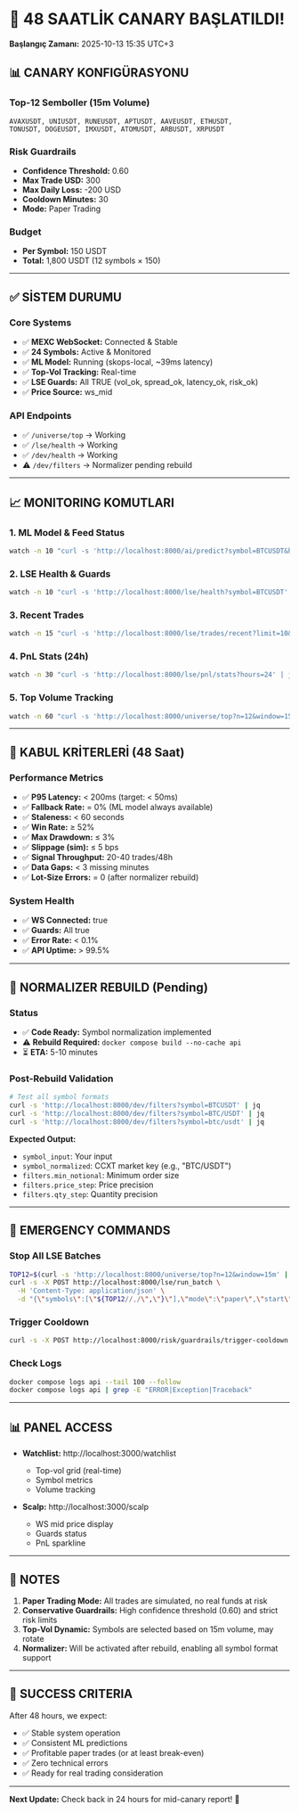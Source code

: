 # 🚀 48 SAATLİK CANARY BAŞLATILDI!

**Başlangıç Zamanı:** 2025-10-13 15:35 UTC+3

## 📊 CANARY KONFIGÜRASYONU

### Top-12 Semboller (15m Volume)

```
AVAXUSDT, UNIUSDT, RUNEUSDT, APTUSDT, AAVEUSDT, ETHUSDT,
TONUSDT, DOGEUSDT, IMXUSDT, ATOMUSDT, ARBUSDT, XRPUSDT
```

### Risk Guardrails

- **Confidence Threshold:** 0.60
- **Max Trade USD:** 300
- **Max Daily Loss:** -200 USD
- **Cooldown Minutes:** 30
- **Mode:** Paper Trading

### Budget

- **Per Symbol:** 150 USDT
- **Total:** 1,800 USDT (12 symbols × 150)

---

## ✅ SİSTEM DURUMU

### Core Systems

- ✅ **MEXC WebSocket:** Connected & Stable
- ✅ **24 Symbols:** Active & Monitored
- ✅ **ML Model:** Running (skops-local, ~39ms latency)
- ✅ **Top-Vol Tracking:** Real-time
- ✅ **LSE Guards:** All TRUE (vol_ok, spread_ok, latency_ok, risk_ok)
- ✅ **Price Source:** ws_mid

### API Endpoints

- ✅ `/universe/top` → Working
- ✅ `/lse/health` → Working
- ✅ `/dev/health` → Working
- ⚠️ `/dev/filters` → Normalizer pending rebuild

---

## 📈 MONITORING KOMUTLARI

### 1. ML Model & Feed Status

```bash
watch -n 10 "curl -s 'http://localhost:8000/ai/predict?symbol=BTCUSDT&h=60s' | jq '{model,fallback,staleness_s,prob_up}'"
```

### 2. LSE Health & Guards

```bash
watch -n 10 "curl -s 'http://localhost:8000/lse/health?symbol=BTCUSDT' | jq '{running,guards,position,ws_latency:.ws.latency_ms}'"
```

### 3. Recent Trades

```bash
watch -n 15 "curl -s 'http://localhost:8000/lse/trades/recent?limit=10&from_db=true' | jq '.items | length'"
```

### 4. PnL Stats (24h)

```bash
watch -n 30 "curl -s 'http://localhost:8000/lse/pnl/stats?hours=24' | jq"
```

### 5. Top Volume Tracking

```bash
watch -n 60 "curl -s 'http://localhost:8000/universe/top?n=12&window=15m' | jq '{count,top6:.symbols[:6]}'"
```

---

## 🎯 KABUL KRİTERLERİ (48 Saat)

### Performance Metrics

- ✅ **P95 Latency:** < 200ms (target: < 50ms)
- ✅ **Fallback Rate:** = 0% (ML model always available)
- ✅ **Staleness:** < 60 seconds
- ✅ **Win Rate:** ≥ 52%
- ✅ **Max Drawdown:** ≤ 3%
- ✅ **Slippage (sim):** ≤ 5 bps
- ✅ **Signal Throughput:** 20-40 trades/48h
- ✅ **Data Gaps:** < 3 missing minutes
- ✅ **Lot-Size Errors:** = 0 (after normalizer rebuild)

### System Health

- ✅ **WS Connected:** true
- ✅ **Guards:** All true
- ✅ **Error Rate:** < 0.1%
- ✅ **API Uptime:** > 99.5%

---

## 🔧 NORMALIZER REBUILD (Pending)

### Status

- ✅ **Code Ready:** Symbol normalization implemented
- ⚠️ **Rebuild Required:** `docker compose build --no-cache api`
- ⏳ **ETA:** 5-10 minutes

### Post-Rebuild Validation

```bash
# Test all symbol formats
curl -s 'http://localhost:8000/dev/filters?symbol=BTCUSDT' | jq
curl -s 'http://localhost:8000/dev/filters?symbol=BTC/USDT' | jq
curl -s 'http://localhost:8000/dev/filters?symbol=btc/usdt' | jq
```

**Expected Output:**

- `symbol_input`: Your input
- `symbol_normalized`: CCXT market key (e.g., "BTC/USDT")
- `filters.min_notional`: Minimum order size
- `filters.price_step`: Price precision
- `filters.qty_step`: Quantity precision

---

## 🚨 EMERGENCY COMMANDS

### Stop All LSE Batches

```bash
TOP12=$(curl -s 'http://localhost:8000/universe/top?n=12&window=15m' | jq -r '.symbols|join(",")')
curl -s -X POST http://localhost:8000/lse/run_batch \
  -H 'Content-Type: application/json' \
  -d "{\"symbols\":[\"${TOP12//,/\",\"}\"],\"mode\":\"paper\",\"start\":false}" | jq
```

### Trigger Cooldown

```bash
curl -s -X POST http://localhost:8000/risk/guardrails/trigger-cooldown | jq
```

### Check Logs

```bash
docker compose logs api --tail 100 --follow
docker compose logs api | grep -E "ERROR|Exception|Traceback"
```

---

## 📊 PANEL ACCESS

- **Watchlist:** http://localhost:3000/watchlist

  - Top-vol grid (real-time)
  - Symbol metrics
  - Volume tracking

- **Scalp:** http://localhost:3000/scalp
  - WS mid price display
  - Guards status
  - PnL sparkline

---

## 📝 NOTES

1. **Paper Trading Mode:** All trades are simulated, no real funds at risk
2. **Conservative Guardrails:** High confidence threshold (0.60) and strict risk limits
3. **Top-Vol Dynamic:** Symbols are selected based on 15m volume, may rotate
4. **Normalizer:** Will be activated after rebuild, enabling all symbol format support

---

## 🎉 SUCCESS CRITERIA

After 48 hours, we expect:

- ✅ Stable system operation
- ✅ Consistent ML predictions
- ✅ Profitable paper trades (or at least break-even)
- ✅ Zero technical errors
- ✅ Ready for real trading consideration

---

**Next Update:** Check back in 24 hours for mid-canary report! 🚀
